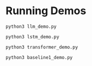 # Running Demos
`python3 llm_demo.py`

`python3 lstm_demo.py`

`python3 transformer_demo.py`

`python3 baseline1_demo.py`
